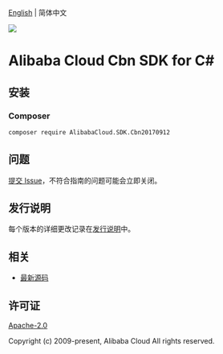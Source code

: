 [English](README.md) | 简体中文

![](https://aliyunsdk-pages.alicdn.com/icons/AlibabaCloud.svg)

# Alibaba Cloud Cbn SDK for C#

## 安装

### Composer

```bash
composer require AlibabaCloud.SDK.Cbn20170912
```

## 问题

[提交 Issue](https://github.com/aliyun/alibabacloud-csharp-sdk/issues/new)，不符合指南的问题可能会立即关闭。

## 发行说明

每个版本的详细更改记录在[发行说明](./ChangeLog.md)中。

## 相关

* [最新源码](https://github.com/aliyun/alibabacloud-csharp-sdk/)

## 许可证

[Apache-2.0](http://www.apache.org/licenses/LICENSE-2.0)

Copyright (c) 2009-present, Alibaba Cloud All rights reserved.
